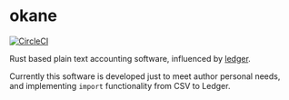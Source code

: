 # okane

[![CircleCI](https://circleci.com/gh/xkikeg/okane/tree/main.svg?style=svg)](https://circleci.com/gh/xkikeg/okane/tree/main)

Rust based plain text accounting software, influenced by [ledger](https://github.com/ledger/ledger/).

Currently this software is developed just to meet author personal needs, and implementing `import` functionality from CSV to Ledger.
